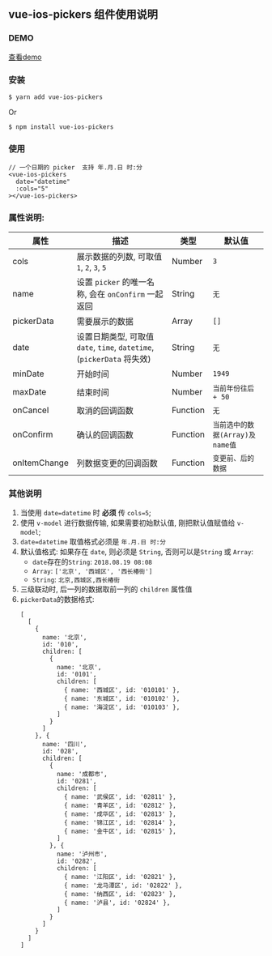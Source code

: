 ## vue-ios-pickers 组件使用说明
### DEMO
[查看demo](https://yuanwing.github.io/vue-ios-pickers/)
### 安装
```
$ yarn add vue-ios-pickers
```
Or
```
$ npm install vue-ios-pickers
```
### 使用
```
// 一个日期的 picker  支持 年.月.日 时:分
<vue-ios-pickers
  date="datetime"
  :cols="5"
></vue-ios-pickers>
```
### 属性说明:  
| 属性 | 描述 | 类型 | 默认值 |
  | --- | --- | --- | --- |
  | cols | 展示数据的列数, 可取值 `1`, `2`, `3`, `5` | Number | `3` |
  | name | 设置 `picker` 的唯一名称, 会在 `onConfirm` 一起返回 | String | `无` |
  | pickerData | 需要展示的数据 | Array | `[]` |
  | date | 设置日期类型, 可取值 `date`, `time`, `datetime`, (`pickerData` 将失效) | String | `无` |
  | minDate | 开始时间 | Number | `1949` |
  | maxDate | 结束时间 | Number | `当前年份往后 + 50` |
  | onCancel | 取消的回调函数 | Function | `无` |
  | onConfirm | 确认的回调函数 | Function | `当前选中的数据(Array)及name值` |  
  | onItemChange | 列数据变更的回调函数 | Function | `变更前、后的数据` |
### 其他说明
1. 当使用 `date=datetime` 时 **必须** 传 `cols=5`;
2. 使用 `v-model` 进行数据传输, 如果需要初始默认值, 刚把默认值赋值给 `v-model`;
3. `date=datetime` 取值格式必须是 `年.月.日 时:分`
4. 默认值格式: 如果存在 `date`, 则必须是 `String`, 否则可以是`String` 或 `Array`:
    - `date`存在的`String`: `2018.08.19 08:08`
    - `Array`: `['北京', '西城区', '西长椿街']`
    - `String`: `北京,西城区,西长椿街`
5. 三级联动时, 后一列的数据取前一列的 `children` 属性值
6. `pickerData`的数据格式:
    ```
    [
      [
        {
          name: '北京',
          id: '010',
          children: [
            {
              name: '北京',
              id: '0101',
              children: [
                { name: '西城区', id: '010101' },
                { name: '东城区', id: '010102' },
                { name: '海淀区', id: '010103' },
              ]
            }
          ]
        }, {
          name: '四川',
          id: '028',
          children: [
            {
              name: '成都市',
              id: '0281',
              children: [
                { name: '武侯区', id: '02811' },
                { name: '青羊区', id: '02812' },
                { name: '成华区', id: '02813' },
                { name: '锦江区', id: '02814' },
                { name: '金牛区', id: '02815' },
              ]
            }, {
              name: '泸州市',
              id: '0282',
              children: [
                { name: '江阳区', id: '02821' },
                { name: '龙马潭区', id: '02822' },
                { name: '纳西区', id: '02823' },
                { name: '泸县', id: '02824' },
              ]
            }
          ]
        }
      ]
    ]
    ```